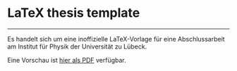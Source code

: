 # LaTeX thesis template
---

Es handelt sich um eine inoffizielle LaTeX-Vorlage für eine Abschlussarbeit am Institut für Physik der Universität zu Lübeck.

Eine Vorschau ist [hier als PDF](../master/thesis.pdf) verfügbar.


